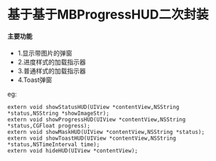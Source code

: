
# 基于基于MBProgressHUD二次封装

#### 主要功能
> 
- 1.显示带图片的弹窗
- 2.进度样式的加载指示器
- 3.普通样式的加载指示器
- 4.Toast弹窗

eg:
```
extern void showStatusHUD(UIView *contentView,NSString *status,NSString *showImageStr);
extern void showProgressHUD(UIView *contentView,NSString *status,CGFloat progress);
extern void showMaskHUD(UIView *contentView,NSString *status);
extern void showToastHUD(UIView *contentView,NSString *status,NSTimeInterval time);
extern void hideHUD(UIView *contentView);
```

